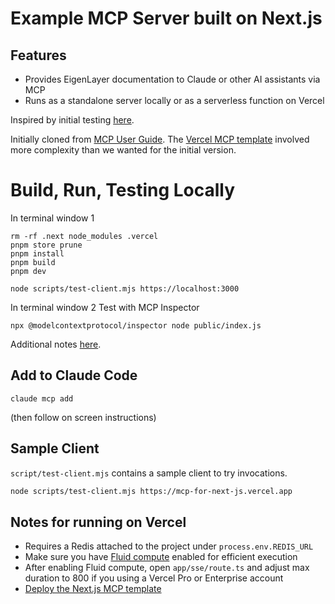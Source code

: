 # Example MCP Server built on Next.js


## Features

- Provides EigenLayer documentation to Claude or other AI assistants via MCP
- Runs as a standalone server locally or as a serverless function on Vercel

Inspired by initial testing [here](https://x.com/dabit3/status/1902502245855383724).

Initially cloned from [MCP User Guide](https://modelcontextprotocol.io/quickstart/server#node). The [Vercel MCP template](https://vercel.com/templates/other/model-context-protocol-mcp-with-vercel-functions) involved more complexity than we wanted for the initial version.


# Build, Run, Testing Locally

In terminal window 1
```
rm -rf .next node_modules .vercel
pnpm store prune
pnpm install
pnpm build
pnpm dev

node scripts/test-client.mjs https://localhost:3000
```

In terminal window 2
Test with MCP Inspector
```
npx @modelcontextprotocol/inspector node public/index.js
```
Additional notes [here](https://github.com/modelcontextprotocol/inspector).


## Add to Claude Code

```
claude mcp add
```
(then follow on screen instructions)

## Sample Client

`script/test-client.mjs` contains a sample client to try invocations.

```sh
node scripts/test-client.mjs https://mcp-for-next-js.vercel.app
```


## Notes for running on Vercel

- Requires a Redis attached to the project under `process.env.REDIS_URL`
- Make sure you have [Fluid compute](https://vercel.com/docs/functions/fluid-compute) enabled for efficient execution
- After enabling Fluid compute, open `app/sse/route.ts` and adjust max duration to 800 if you using a Vercel Pro or Enterprise account
- [Deploy the Next.js MCP template](https://vercel.com/templates/next.js/model-context-protocol-mcp-with-next-js)
